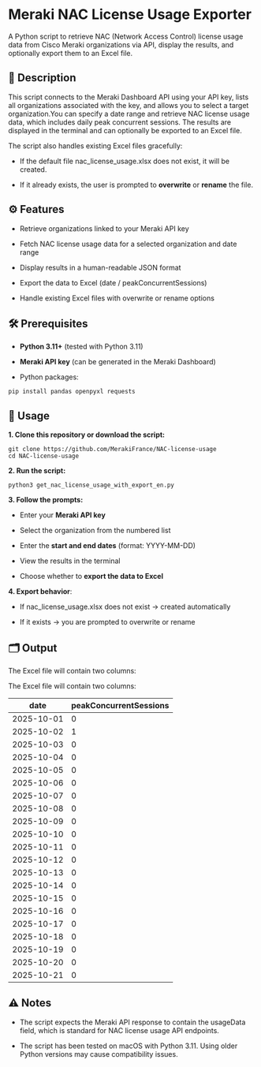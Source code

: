 Meraki NAC License Usage Exporter
=================================

A Python script to retrieve NAC (Network Access Control) license usage data from Cisco Meraki organizations via API, display the results, and optionally export them to an Excel file.

📝 Description
--------------

This script connects to the Meraki Dashboard API using your API key, lists all organizations associated with the key, and allows you to select a target organization.You can specify a date range and retrieve NAC license usage data, which includes daily peak concurrent sessions. The results are displayed in the terminal and can optionally be exported to an Excel file.

The script also handles existing Excel files gracefully:

*   If the default file nac\_license\_usage.xlsx does not exist, it will be created.
    
*   If it already exists, the user is prompted to **overwrite** or **rename** the file.
    

⚙️ Features
-----------

*   Retrieve organizations linked to your Meraki API key
    
*   Fetch NAC license usage data for a selected organization and date range
    
*   Display results in a human-readable JSON format
    
*   Export the data to Excel (date / peakConcurrentSessions)
    
*   Handle existing Excel files with overwrite or rename options
    

🛠️ Prerequisites
-----------------

*   **Python 3.11+** (tested with Python 3.11)
    
*   **Meraki API key** (can be generated in the Meraki Dashboard)
    
*   Python packages:
    
```
pip install pandas openpyxl requests
```

🚀 Usage
--------

**1.  Clone this repository or download the script:**
    
```
git clone https://github.com/MerakiFrance/NAC-license-usage
cd NAC-license-usage
```

**2.  Run the script:**
    
```
python3 get_nac_license_usage_with_export_en.py
```

**3.  Follow the prompts:**
    

*   Enter your **Meraki API key**
    
*   Select the organization from the numbered list
    
*   Enter the **start and end dates** (format: YYYY-MM-DD)
    
*   View the results in the terminal
    
*   Choose whether to **export the data to Excel**
    

**4.  Export behavior**:
    

*   If nac\_license\_usage.xlsx does not exist → created automatically
    
*   If it exists → you are prompted to overwrite or rename
    

🗂️ Output
----------

The Excel file will contain two columns:

The Excel file will contain two columns:

| date       | peakConcurrentSessions |
|------------|----------------------|
| 2025-10-01 | 0                    |
| 2025-10-02 | 1                    |
| 2025-10-03 | 0                    |
| 2025-10-04 | 0                    |
| 2025-10-05 | 0                    |
| 2025-10-06 | 0                    |
| 2025-10-07 | 0                    |
| 2025-10-08 | 0                    |
| 2025-10-09 | 0                    |
| 2025-10-10 | 0                    |
| 2025-10-11 | 0                    |
| 2025-10-12 | 0                    |
| 2025-10-13 | 0                    |
| 2025-10-14 | 0                    |
| 2025-10-15 | 0                    |
| 2025-10-16 | 0                    |
| 2025-10-17 | 0                    |
| 2025-10-18 | 0                    |
| 2025-10-19 | 0                    |
| 2025-10-20 | 0                    |
| 2025-10-21 | 0                    |

⚠️ Notes
--------

*   The script expects the Meraki API response to contain the usageData field, which is standard for NAC license usage API endpoints.
    
*   The script has been tested on macOS with Python 3.11. Using older Python versions may cause compatibility issues.
